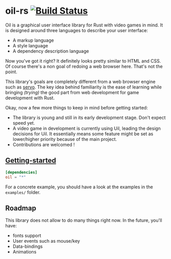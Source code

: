 # oil-rs [![Build Status](https://travis-ci.org/oil-lang/oil-rs.svg?branch=master)](https://travis-ci.org/oil-lang/oil-rs)

Oil is a graphical user interface library for Rust with video games in mind.
It is designed around three languages to describe your user interface:

 * A markup language
 * A style language
 * A dependency description language

Now you've got it right? It definitely looks pretty similar to HTML and CSS.
Of course there's a non goal of redoing a web browser here. That's not the point.

This library's goals are completely different from a web browser engine such as [servo](https://github.com/servo/servo).
The key idea behind familiarity is the ease of learning while bringing *(trying)* the good part
from web development for game development with Rust.

Okay, now a few more things to keep in mind before getting started:

* The library is young and still in its early development stage. Don't expect speed yet.
* A video game in development is currently using Uil, leading the design decisions for Uil.
  It essentially means some feature might be set as lower/higher priority because of the main project.
* Contributions are welcomed !

## [Getting-started](http://oil-lang.github.io/#getting-started)

```toml
[dependencies]
oil = "*"
```

For a concrete example, you should have a look at the examples in the `examples/` folder.

## Roadmap

This library does not allow to do many things right now. In the future, you'll have:

  * fonts support
  * User events such as mouse/key
  * Data-bindings
  * Animations

